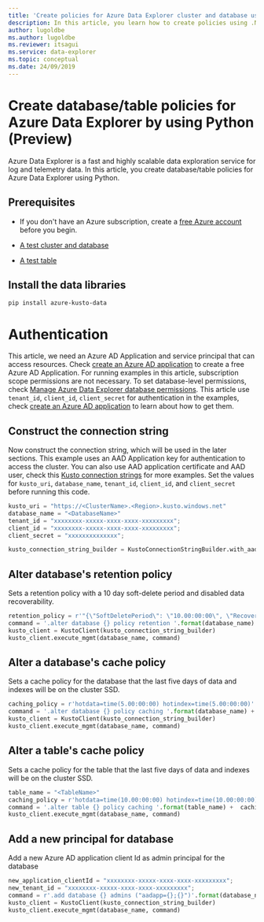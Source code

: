 ```yaml
---
title: 'Create policies for Azure Data Explorer cluster and database using the Azure Data Explorer Python library '
description: In this article, you learn how to create policies using .NET Standard SDK.
author: lugoldbe
ms.author: lugoldbe
ms.reviewer: itsagui
ms.service: data-explorer
ms.topic: conceptual
ms.date: 24/09/2019
---
```


# Create database/table policies for Azure Data Explorer by using Python (Preview)

Azure Data Explorer is a fast and highly scalable data exploration service for log and telemetry data. In this article, you create database/table policies for Azure Data Explorer using Python.

## Prerequisites

* If you don't have an Azure subscription, create a [free Azure account](https://azure.microsoft.com/free/) before you begin.

* [A test cluster and database](create-cluster-database-python.md)

* [A test table](python-ingest-data.md)

## Install the data libraries

```
pip install azure-kusto-data
```

# Authentication
This article, we need an Azure AD Application and service principal that can access resources. Check [create an Azure AD application](https://docs.microsoft.com/en-us/azure/active-directory/develop/howto-create-service-principal-portal) to create a free Azure AD Application. For running examples in this article, subscription scope permissions are not necessary. To set database-level permissions, check [Manage Azure Data Explorer database permissions](https://docs.microsoft.com/bs-latn-ba/azure/data-explorer/manage-database-permissions). This article use `tenant_id`, `client_id`, `client_secret` for authentication in the examples, check [create an Azure AD application](https://docs.microsoft.com/en-us/azure/active-directory/develop/howto-create-service-principal-portal) to learn about how to get them.

## Construct the connection string
Now construct the connection string, which will be used in the later sections. This example uses an AAD Application key for authentication to access the cluster. You can also use AAD application certificate and AAD user, check this [Kusto connection strings](https://docs.microsoft.com/en-us/azure/kusto/api/connection-strings/kusto) for more examples. Set the values for `kusto_uri`, `database_name`, `tenant_id`, `client_id`, and `client_secret` before running this code.

```python
kusto_uri = "https://<ClusterName>.<Region>.kusto.windows.net"
database_name = "<DatabaseName>"
tenant_id = "xxxxxxxx-xxxxx-xxxx-xxxx-xxxxxxxxx";
client_id = "xxxxxxxx-xxxxx-xxxx-xxxx-xxxxxxxxx";
client_secret = "xxxxxxxxxxxxxx";

kusto_connection_string_builder = KustoConnectionStringBuilder.with_aad_application_key_authentication(connection_string=kusto_uri, aad_app_id=client_id, app_key=client_secret, authority_id=tenant_id)
```

## Alter database's retention policy
Sets a retention policy with a 10 day soft-delete period and disabled data recoverability.

```python
retention_policy = r'"{\"SoftDeletePeriod\": \"10.00:00:00\", \"Recoverability\": \"Disabled\"}"'
command = '.alter database {} policy retention '.format(database_name) +  retention_policy
kusto_client = KustoClient(kusto_connection_string_builder)
kusto_client.execute_mgmt(database_name, command)
```

## Alter a database's cache policy
Sets a cache policy for the database that the last five days of data and indexes will be on the cluster SSD.

```python
caching_policy = r'hotdata=time(5.00:00:00) hotindex=time(5.00:00:00)'
command = '.alter database {} policy caching '.format(database_name) +  caching_policy
kusto_client = KustoClient(kusto_connection_string_builder)
kusto_client.execute_mgmt(database_name, command)
```

## Alter a table's cache policy
Sets a cache policy for the table that the last five days of data and indexes will be on the cluster SSD.

```python
table_name = "<TableName>"
caching_policy = r'hotdata=time(10.00:00:00) hotindex=time(10.00:00:00)'
command = '.alter table {} policy caching '.format(table_name) +  caching_policy
kusto_client.execute_mgmt(database_name, command)
```

## Add a new principal for database
Add a new Azure AD application client Id as admin principal for the database

```python
new_application_clientId = "xxxxxxxx-xxxxx-xxxx-xxxx-xxxxxxxxx";
new_tenant_id = "xxxxxxxx-xxxxx-xxxx-xxxx-xxxxxxxxx";
command = r'.add database {} admins ("aadapp={};{}")'.format(database_name, new_application_clientId, new_tenant_id)
kusto_client = KustoClient(kusto_connection_string_builder)
kusto_client.execute_mgmt(database_name, command)
```
